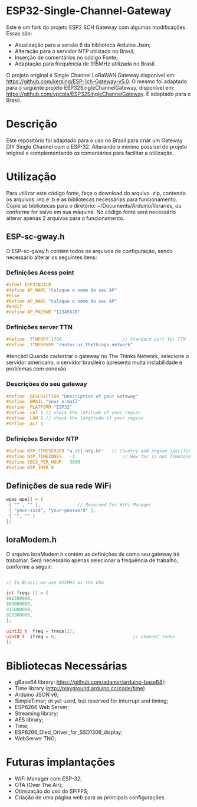 # ESP32-Single-Channel-Gateway 

Este é um fork do projeto ESP2 SCH Gateway com algumas modificações. Essas são:

- Atualização para a versão 6 da biblioteca Arduino Json;
- Alteração para o servidor NTP utilizado no Brasil;
- Inserção de comentários no código Fonte;
- Adaptação para frequência de 915MHz utilizada no Brasil.

O projeto original é Single Channel LoRaWAN Gateway disponível em: https://github.com/kersing/ESP-1ch-Gateway-v5.0. O mesmo foi adaptado para o seguinte projeto ESP32SingleChannelGateway, disponível em: https://github.com/vpcola/ESP32SingleChannelGateway. E adaptado para o Brasil.

# Descrição 

Este repositório foi adaptado para o uso no Brasil para criar um Gateway DIY Single Channel com o ESP-32. Alterando o mínimo possível do projeto original e complementando os comentários para facilitar a utilização.

# Utilização 

Para utilizar este código fonte, faça o download do arquivo .zip, contendo os arquivos .ino e .h e as bibliotecas necessárias para funcionamento. Copie as bibliotecas para o diretório: ~/Documents/Arduino/libraries, ou conforme for salvo em sua máquina. No código fonte será necessário alterar apenas 2 arquivos para o funcionamento.

 ## ESP-sc-gway.h  
 
 O ESP-sc-gway.h contém todos os arquivos de configuração, sendo necessário alterar os seguintes itens:
 
 ### Definições Acess point

```c
#ifdef ESP32BUILD
#define AP_NAME "Coloque o nome do seu AP"
#else
#define AP_NAME "Coloque o nome do seu AP"
#endif
#define AP_PASSWD "12345678" 
```

 ### Definições server TTN
 
 ```c
#define _TTNPORT 1700						// Standard port for TTN
#define _TTNSERVER "router.us.thethings.network"
```
 Atenção! Quando cadastrar o gateway no The Thinks Network, selecione o servidor americano, o servidor brasileiro apresenta muita instabilidade e problemas com conexão.

### Descrições do seu gateway

 ```c
#define _DESCRIPTION "Description of your Gateway"
#define _EMAIL "your e-mail"
#define _PLATFORM "ESP32"
#define _LAT 1 // check the latitude of your region
#define _LON 1 // check the longitude of your region 
#define _ALT 1
```
### Definições Servidor NTP
 ```c
#define NTP_TIMESERVER "a.st1.ntp.br"	// Country and region specific 
#define NTP_TIMEZONES	-3					// How far is our Timezone from UTC (excl daylight saving/summer time)
#define SECS_PER_HOUR	3600
#define NTP_INTR 0	
```

## Definições de sua rede WiFi

 ```c
wpas wpa[] = {
  { "" , "" },              // Reserved for WiFi Manager
  { "your-ssid", "your-password" },
  { "", "" }
};
```
 ## loraModem.h
 
 O arquivo loraModem.h contém as definições de como seu gateway irá trabalhar. Será necessário apenas selecionar a frequência de trabalho, conforme a seguir:
 
  ```c

// In Brazil we use 915MHz as the USA

int freqs [] = {
  902300000,
  903000000,
  915000000,
  923300000,
};

uint32_t  freq = freqs[2];
uint8_t	 ifreq = 0;								// Channel Index
};
```
 
# Bibliotecas Necessárias 

- gBase64 library: https://github.com/adamvr/arduino-base64);
- Time library (http://playground.arduino.cc/code/time)
- Arduino JSON v6; 
- SimpleTimer; ot yet used, but reserved for interrupt and timing;
- ESP8266 Web Server;
- Streaming library;
- AES library;
- Time;
- ESP8266_Oled_Driver_for_SSD1306_display;
- WebServer TNG;

# Futuras implantações

- WiFi Manager com ESP-32;
- OTA (Over The Air);
- Otimização do uso do SPIFFS;
- Criação de uma página web para as principais configurações.

